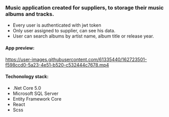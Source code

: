 ### Music application created for suppliers, to storage their music albums and tracks.

<ul> 
  <li>Every user is authenticated with jwt token</li>
  <li>Only user assigned to supplier, can see his data.</li>
  <li>User can search albums by artist name, album title or release year.</li>
</ul>

#### App preview: 


https://user-images.githubusercontent.com/61335440/162723501-f598ccd0-5a23-4e51-b520-c532444c7678.mp4


#### Techonology stack: 
<ul>
  <li>.Net Core 5.0</li>
  <li>Microsoft SQL Server</li>
  <li>Entity Framework Core</li>
  <li>React</li>
  <li>Scss</li>
</ul>
